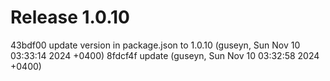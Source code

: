 # Release 1.0.10

43bdf00 update version in package.json to 1.0.10 (guseyn, Sun Nov 10 03:33:14 2024 +0400)
8fdcf4f update (guseyn, Sun Nov 10 03:32:58 2024 +0400)
